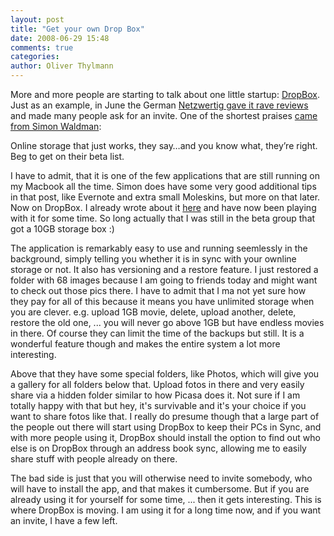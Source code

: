 ```yaml
---
layout: post
title: "Get your own Drop Box"
date: 2008-06-29 15:48
comments: true
categories: 
author: Oliver Thylmann
---
```



More and more people are starting to talk about one little startup: [DropBox](https://www.getdropbox.com/referrals/NTkwMDkm). Just as an example, in June the German [Netzwertig gave it rave reviews](http://netzwertig.com/2008/05/30/die-cloud-kommt-dropbox-zeigt-wie-beta-invites/) and made many people ask for an invite. One of the shortest praises [came from Simon Waldman](http://www.simonwaldman.net/2008/06/13/whats-been-keeping-me-busy/):

Online storage that just works, they say…and you know what, they’re right. Beg to get on their beta list.

I have to admit, that it is one of the few applications that are still running on my Macbook all the time. Simon does have some very good additional tips in that post, like Evernote and extra small Moleskins, but more on that later. Now on DropBox. I already wrote about it [here](http://blog.thylmann.net/2008/04/19/a-few-items-that-clog-up-my-bookmarks/) and have now been playing with it for some time. So long actually that I was still in the beta group that got a 10GB storage box :)

The application is remarkably easy to use and running seemlessly in the background, simply telling you whether it is in sync with your ownline storage or not. It also has versioning and a restore feature. I just restored a folder with 68 images because I am going to friends today and might want to check out those pics there. I have to admit that I ma not yet sure how they pay for all of this because it means you have unlimited storage when you are clever. e.g. upload 1GB movie, delete, upload another, delete, restore the old one, ... you will never go above 1GB but have endless movies in there. Of course they can limit the time of the backups but still. It is a wonderful feature though and makes the entire system a lot more interesting.

Above that they have some special folders, like Photos, which will give you a gallery for all folders below that. Upload fotos in there and very easily share via a hidden folder similar to how Picasa does it. Not sure if I am totally happy with that but hey, it's survivable and it's your choice if you want to share fotos like that. I really do presume though that a large part of the people out there will start using DropBox to keep their PCs in Sync, and with more people using it, DropBox should install the option to find out who else is on DropBox through an address book sync, allowing me to easily share stuff with people already on there.

The bad side is just that you will otherwise need to invite somebody, who will have to install the app, and that makes it cumbersome. But if you are already using it for yourself for some time, ... then it gets interesting. This is where DropBox is moving. I am using it for a long time now, and if you want an invite, I have a few left.



